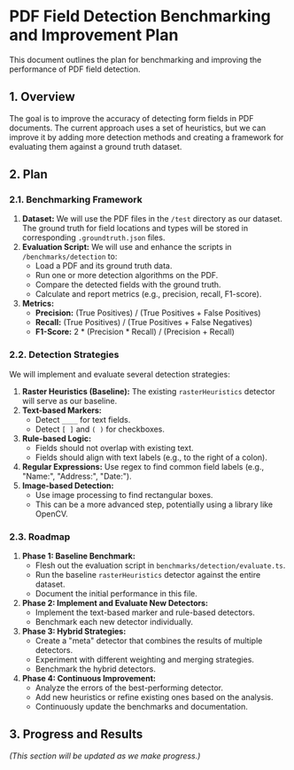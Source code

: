 # PDF Field Detection Benchmarking and Improvement Plan

This document outlines the plan for benchmarking and improving the performance of PDF field detection.

## 1. Overview

The goal is to improve the accuracy of detecting form fields in PDF documents. The current approach uses a set of heuristics, but we can improve it by adding more detection methods and creating a framework for evaluating them against a ground truth dataset.

## 2. Plan

### 2.1. Benchmarking Framework

1.  **Dataset:** We will use the PDF files in the `/test` directory as our dataset. The ground truth for field locations and types will be stored in corresponding `.groundtruth.json` files.
2.  **Evaluation Script:** We will use and enhance the scripts in `/benchmarks/detection` to:
    *   Load a PDF and its ground truth data.
    *   Run one or more detection algorithms on the PDF.
    *   Compare the detected fields with the ground truth.
    *   Calculate and report metrics (e.g., precision, recall, F1-score).
3.  **Metrics:**
    *   **Precision:** (True Positives) / (True Positives + False Positives)
    *   **Recall:** (True Positives) / (True Positives + False Negatives)
    *   **F1-Score:** 2 * (Precision * Recall) / (Precision + Recall)

### 2.2. Detection Strategies

We will implement and evaluate several detection strategies:

1.  **Raster Heuristics (Baseline):** The existing `rasterHeuristics` detector will serve as our baseline.
2.  **Text-based Markers:**
    *   Detect `____` for text fields.
    *   Detect `[ ]` and `( )` for checkboxes.
3.  **Rule-based Logic:**
    *   Fields should not overlap with existing text.
    *   Fields should align with text labels (e.g., to the right of a colon).
4.  **Regular Expressions:** Use regex to find common field labels (e.g., "Name:", "Address:", "Date:").
5.  **Image-based Detection:**
    *   Use image processing to find rectangular boxes.
    *   This can be a more advanced step, potentially using a library like OpenCV.

### 2.3. Roadmap

1.  **Phase 1: Baseline Benchmark:**
    *   Flesh out the evaluation script in `benchmarks/detection/evaluate.ts`.
    *   Run the baseline `rasterHeuristics` detector against the entire dataset.
    *   Document the initial performance in this file.
2.  **Phase 2: Implement and Evaluate New Detectors:**
    *   Implement the text-based marker and rule-based detectors.
    *   Benchmark each new detector individually.
3.  **Phase 3: Hybrid Strategies:**
    *   Create a "meta" detector that combines the results of multiple detectors.
    *   Experiment with different weighting and merging strategies.
    *   Benchmark the hybrid detectors.
4.  **Phase 4: Continuous Improvement:**
    *   Analyze the errors of the best-performing detector.
    *   Add new heuristics or refine existing ones based on the analysis.
    *   Continuously update the benchmarks and documentation.

## 3. Progress and Results

*(This section will be updated as we make progress.)*

